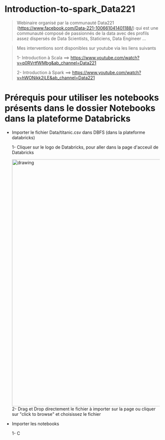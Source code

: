# Introduction-to-spark_Data221

> Webinaire organisé par la communauté Data221 (https://www.facebook.com/Data-221-100661041401188/) qui est une communauté composé de passionnés de la data avec des  profils assez dispersés de Data Scientists, Staticiens, Data Engineer ...

> Mes interventions sont disponibles sur youtube via les liens suivants
> 
> 1- Introduction à Scala ==> https://www.youtube.com/watch?v=q0RVrtfWMbg&ab_channel=Data221
> 
> 2- Introduction à Spark ==> https://www.youtube.com/watch?v=hWONikk2jLE&ab_channel=Data221

# Prérequis pour utiliser les notebooks présents dans le dossier __Notebooks__ dans la plateforme Databricks

* Importer le fichier Data/titanic.csv dans DBFS (dans la plateforme databricks)

  1- Cliquer sur le logo de Databricks, pour aller dans la page d'acceuil de Databricks
  
  <img src="https://github.com/KhalilFall/Introduction-to-spark_Data221/blob/main/Images/databricks_home.png" style="float: left;" alt="drawing" width="800"/>
  
  2- Drag et Drop directement le fichier à importer sur la page ou cliquer sur "click to browse" et choisissez le fichier


* Importer les notebooks

  1- C
